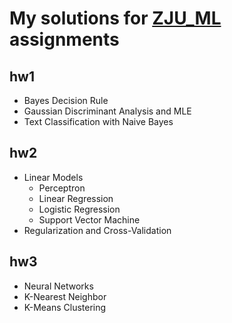 # My solutions for [ZJU_ML](http://dengcai.zjulearning.org:8081/Courses/ML/) assignments

## hw1

* Bayes Decision Rule
* Gaussian Discriminant Analysis and MLE
* Text Classification with Naive Bayes

## hw2

* Linear Models
  * Perceptron
  * Linear Regression
  * Logistic Regression
  * Support Vector Machine
* Regularization and Cross-Validation

## hw3

* Neural Networks
* K-Nearest Neighbor
* K-Means Clustering

